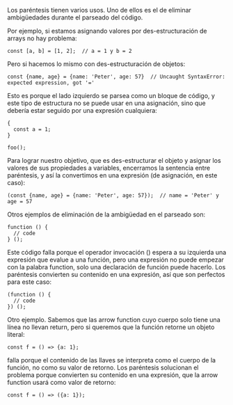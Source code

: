 Los paréntesis tienen varios usos. Uno de ellos es el de eliminar ambigüedades durante el parseado del código.

Por ejemplo, si estamos asignando valores por des-estructuración de arrays no hay problema:

```
const [a, b] = [1, 2];  // a = 1 y b = 2
```

Pero si hacemos lo mismo con des-estructuración de objetos:

```
const {name, age} = {name: 'Peter', age: 57}  // Uncaught SyntaxError: expected expression, got '='
```

Esto es porque el lado izquierdo se parsea como un bloque de código, y este tipo de estructura no se puede usar en una asignación, sino que debería estar seguido por una expresión cualquiera:

```
{
  const a = 1;
}

foo();
```

Para lograr nuestro objetivo, que es des-estructurar el objeto y asignar los valores de sus propiedades a variables, encerramos la sentencia entre paréntesis, y así la convertimos en una expresión (de asignación, en este caso):

```
(const {name, age} = {name: 'Peter', age: 57});  // name = 'Peter' y age = 57
```

Otros ejemplos de eliminación de la ambigüedad en el parseado son:

```
function () {
  // code
} ();
```

Este código falla porque el operador invocación () espera a su izquierda una expresión que evalue a una función, pero una expresión no puede empezar con la palabra function, solo una declaración de función puede hacerlo. Los paréntesis convierten su contenido en una expresión, así que son perfectos para este caso:

```
(function () {
  // code
}) ();
```

Otro ejemplo. Sabemos que las arrow function cuyo cuerpo solo tiene una línea no llevan return, pero si queremos que la función retorne un objeto literal:

```
const f = () => {a: 1};
```

falla porque el contenido de las llaves se interpreta como el cuerpo de la función, no como su valor de retorno. Los paréntesis solucionan el problema porque convierten su contenido en una expresión, que la arrow function usará como valor de retorno:

```
const f = () => ({a: 1});
```
